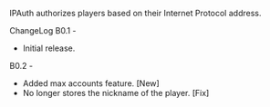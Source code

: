IPAuth authorizes players based on their Internet Protocol address.

ChangeLog
B0.1 -
* Initial release.

B0.2 -
* Added max accounts feature. [New]
* No longer stores the nickname of the player. [Fix]